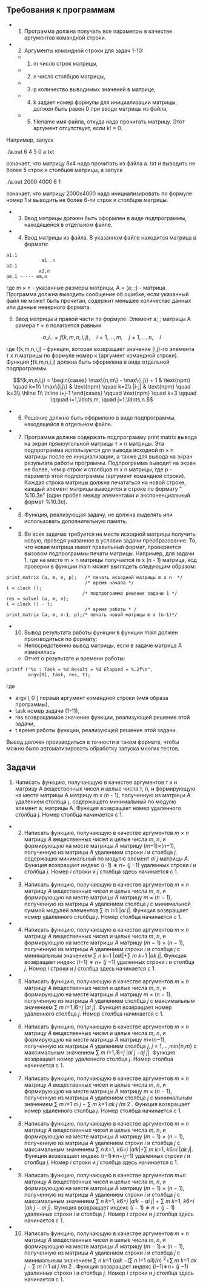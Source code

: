 ## Требования к программам

- 1. Программа должна получать все параметры в качестве аргументов командной строки.
- 2. Аргументы командной строки для задач 1-10:
	- 1) m число строк матрицы,
	- 2) n число столбцов матрицы,
	- 3) р количество выводимых значений в матрице,
	- 4) k задает номер формулы для инициализации матрицы, должен быть равен 0 при вводе матрицы из файла,
	- 5) filename имя файла, откуда надо прочитать матрицу. Этот аргумент отсутствует, если k! = 0.

Например, запуск

./a.out 6 4 5 0 a.txt

означает, что матрицу 6х4 надо прочитать из файла а. txt и выводить не более 5 строк и столбцов матрицы, а запуск

./a.out 2000 4000 6 1

означает, что матрицу 2000х4000 надо инициализировать по формуле номер 1 и выводить не более 6-ти строк и столбцов матрицы.

- 3. Ввод матрицы должен быть оформлен в виде подпрограммы, находящейся в отдельном файле.
- 4. Ввод матрицы из файла. В указанном файле находится матрица в формате:

```
a1.1
             a1 .n
a2.1
            a2,n
am,1 ····· am,n
```
где m × n - указанные размеры матрицы, A = (a; ;) - матрица. Программа должна выводить сообщение об ошибке, если указанный файл не может быть прочитан, содержит меньшее количество данных или данные неверного формата.

5. Ввод матрицы и правой части по формуле. Элемент а; ; матрицы А рамера т × n полагается равным

$$a\_{i..} = f(k, m, n, i, j), \quad i = 1, \ldots, m, \quad j = 1, \ldots, n, \quad i$$

где f(k,m,n,i,j) - функция, которая возвращает значение (i,j)-го элемента т x n матрицы по формуле номер к (аргумент командной строки). Функция ƒ(k,m,n,i,j) должна быть оформлена в виде отдельной подпрограммы.

$$f(k,m,n,i,j) = \begin{cases} \max\{n,m\} - \max\{i,j\} + 1 & \text{npm} \quad k=1\\ \max\{i,j\} & \text{npm} \quad k=2\\ |i-j| & \text{npm} \quad k=3\\ \hline 1\\ \hline i+j-1 \end{cases} \qquad \text{npm} \quad k=3 \qquad \qquad i=1,\ldots,m, \quad j=1,\ldots,n.$$

- 6. Решение должно быть оформлено в виде подпрограммы, находящейся в отдельном файле.
- 7. Программа должна содержать подпрограмму print matrix вывода на экран прямоугольной матрицы т × n матрицы. Эта подпрограмма используется для вывода исходной m × n матрицы после ее инициализации, а также для вывода на экран результата работы программы. Подпрограмма выводит на экран не более, чем р строк и столбцов m x n матрицы, где р - параметр этой подпрограммы (аргумент командной строки). Каждая строка матрицы должна печататься на новой строке, каждый элемент матрицы выводится в строке по формату " %10.3e" (один пробел между элементами и экспоненциальный формат %10.3e).
- 8. Функция, реализующая задачу, не должна выделять или использовать дополнительную память.
- 9. Во всех задачах требуется на месте исходной матрицы получить новую, проведя указанное в условии задачи преобразование. То, что новая матрица имеет правильный формат, проверяется вызовом подпрограммы печати матрицы. Например, для задачи 1, где на месте m × n матрицы получается m x (n - 1) матрица, код проверки в функции main может выглядеть следующим образом:

```
print_matrix (a, m, n, p);   /* печать исходной матрицы m x n  */
                             /* время начала */
t = clock ();
                            /* подпрограмма решения задачи 1 */
res = solvel (a, m, n);  
t = clock () - t;
                             /* время работы * /
print_matrix (a, m, n-1, p);/* печать новой матрицы m x (n-1)*/
```
- 10. Вывод результата работы функции в функции main должен производиться по формату:
	- Непосредственно вывод матрицы, если в задаче матрица А изменялась
	- Отчет о результате и времени работы:

```
printf ("%s : Task = %d Result = %d Elapsed = %.2f\n",
        argv[0], task, res, t);
```
где

- аrgv [ 0 ] первый аргумент командной строки (имя образа программы),
- task номер задачи (1-11),
- res возвращаемое значение функции, реализующей решение этой задачи,
- t время работы функции, реализующей решение этой задачи.

Вывод должен производиться в точности в таком формате, чтобы можно было автоматизировать обработку запуска многих тестов.

## Задачи

1. Написать функцию, получающую в качестве аргументов т х и матрицу А вещественных чисел и целые числа т, п, и формирующую на месте матрицы А матрицу m x (n - 1), полученную из матрицы А удалением столбца ¡, содержащего минимальный по модулю элемент а; матрицы А. Функция возвращает номер удаленного столбца ј. Номер столбца начинается c 1.

- 2. Написать функцию, получающую в качестве аргументов *m* × *n* матрицу *A* вещественных чисел и целые числа *m*, *n*, и формирующую на месте матрицы *A* матрицу (*m*−1)×(*n*−1), полученную из матрицы *A* удалением строки *i* и столбца *j*, содержащих минимальный по модулю элемент *ai j* матрицы *A*. Функция возвращает индекс (*i*−1) ∗ *n*+ (*j* −1) удаленных строки *i* и столбца *j*. Номер *i* строки и *j* столбца здесь начинается с 1.
- 3. Написать функцию, получающую в качестве аргументов *m* × *n* матрицу *A* вещественных чисел и целые числа *m*, *n*, и формирующую на месте матрицы *A* матрицу *m* × (*n* − 1), полученную из матрицы *A* удалением столбца *j* с минимальной суммой модулей элементов ∑ *m i*=1 |*ai j*|. Функция возвращает номер удаленного столбца *j*. Номер столбца начинается с 1.
- 4. Написать функцию, получающую в качестве аргументов *m* × *n* матрицу *A* вещественных чисел и целые числа *m*, *n*, и формирующую на месте матрицы *A* матрицу (*m* − 1) × (*n* − 1), полученную из матрицы *A* удалением строки *i* и столбца *j* с минимальным значением ∑ *n k*=1 |*aik*|+∑ *m k*=1 |*ak j*|. Функция возвращает индекс (*i*−1) ∗ *n*+ (*j* −1) удаленных строки *i* и столбца *j*. Номер *i* строки и *j* столбца здесь начинается с 1.
- 5. Написать функцию, получающую в качестве аргументов *m* × *n* матрицу *A* вещественных чисел и целые числа *m*, *n*, и формирующую на месте матрицы *A* матрицу *m* × (*n* − 1), полученную из матрицы *A* удалением столбца *j* с максимальным значением ∑ *m i*=1,*i*6=*j* |*ai j*|. Функция возвращает номер удаленного столбца *j*. Номер столбца начинается с 1.
- 6. Написать функцию, получающую в качестве аргументов *m* × *n* матрицу *A* вещественных чисел и целые числа *m*, *n*, и формирующую на месте матрицы *A* матрицу *m*×(*n*−1), полученную из матрицы *A* удалением столбца *j*, *j* = 1,...,min{*n*,*m*} с максимальным значением ∑ *m i*=1,*i*6=*j* |*ai j* −*aj j*|. Функция возвращает номер удаленного столбца *j*. Номер столбца начинается с 1.
- 7. Написать функцию, получающую в качестве аргументов *m* × *n* матрицу *A* вещественных чисел и целые числа *m*, *n*, и формирующую на месте матрицы *A* матрицу *m* × (*n* − 1), полученную из матрицы *A* удалением столбца *j* с минимальным значением ∑ *m i*=1 *ai j* − ∑ *m k*=1 *ak j* /*m* 2 . Функция возвращает номер удаленного столбца *j*. Номер столбца начинается с 1.
- 8. Написать функцию, получающую в качестве аргументов *m* × *n* матрицу *A* вещественных чисел и целые числа *m*, *n*, и формирующую на месте матрицы *A* матрицу (*m* − 1) × (*n* − 1), полученную из матрицы *A* удалением строки *i* и столбца *j* с максимальным значением ∑ *n k*=1, *k*6=*j* |*aik*|+∑ *m k*=1, *k*6=*i* |*ak j*|. Функция возвращает индекс (*i*−1)∗*n*+(*j*−1) удаленных строки *i* и столбца *j*. Номер *i* строки и *j* столбца здесь начинается с 1.
- 9. Написать функцию, получающую в качестве аргументов *m*×*n* матрицу *A* вещественных чисел и целые числа *m*, *n*, и формирующую на месте матрицы *A* матрицу (*m* − 1) × (*n* − 1), полученную из матрицы *A* удалением строки *i* и столбца *j* с максимальным значением ∑ *n k*=1, *k*6=*j* |*aik* − *ai j*| + ∑ *m k*=1, *k*6=*i* |*ak j* − *ai j*|. Функция возвращает индекс (*i* − 1) ∗ *n* + (*j* − 1) удаленных строки *i* и столбца *j*. Номер *i* строки и *j* столбца здесь начинается с 1.
- 10. Написать функцию, получающую в качестве аргументов *m* × *n* матрицу *A* вещественных чисел и целые числа *m*, *n*, и формирующую на месте матрицы *A* матрицу (*m* − 1) × (*n* − 1), полученную из матрицы *A* удалением строки *i* и столбца *j* с минимальным значением ∑ *n k*=1 (*aik* −(∑ *n l*=1 *ail*)/*n*) <sup>2</sup>+∑ *m k*=1 *ak j* − ∑ *m l*=1 *al j* /*m* 2 . Функция возвращает индекс (*i*−1)∗*n*+ (*j* −1) удаленных строки *i* и столбца *j*. Номер *i* строки и *j* столбца здесь начинается с 1.